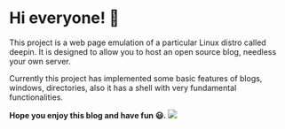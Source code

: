 # Hi everyone! 👋

This project is a web page emulation of a particular Linux distro called deepin. It is designed to allow you to host an open source blog, needless your own server. 

Currently this project has implemented some basic features of blogs, windows, directories, also it has a shell with very fundamental functionalities. 

**Hope you enjoy this blog and have fun 😃.**
![](https://raw.githubusercontent.com/GoodManWEN/GoodManWEN.github.io/main/misc/chika.png)

